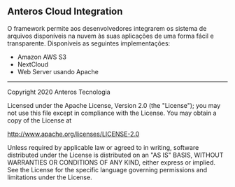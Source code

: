 

## **Anteros Cloud Integration**

O framework permite aos desenvolvedores integrarem os sistema de arquivos disponíveis na nuvem às suas aplicações de uma forma fácil e transparente. Disponíveis as seguintes implementações:

 - Amazon AWS S3 
 - NextCloud 
 - Web Server usando Apache

---



 
 

Copyright 2020 Anteros Tecnologia

 
 Licensed under the Apache License, Version 2.0 (the "License");
 you may not use this file except in compliance with the License.
 You may obtain a copy of the License at
 
   http://www.apache.org/licenses/LICENSE-2.0
 
 Unless required by applicable law or agreed to in writing, software
 distributed under the License is distributed on an "AS IS" BASIS,
 WITHOUT WARRANTIES OR CONDITIONS OF ANY KIND, either express or implied.
 See the License for the specific language governing permissions and
 limitations under the License.


